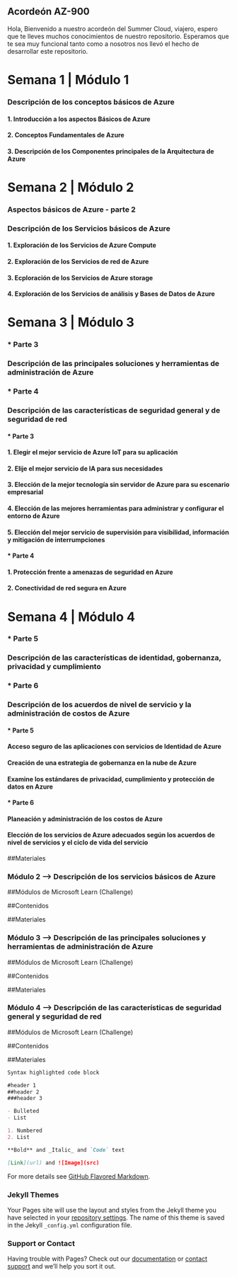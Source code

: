 ## Acordeón AZ-900

Hola, Bienvenido a nuestro acordeón del Summer Cloud, viajero, espero que te lleves muchos conocimientos de nuestro repositorio. Esperamos que te sea muy funcional tanto como a nosotros nos llevó el hecho de desarrollar este repositorio.



# Semana 1 | Módulo 1
### Descripción de los conceptos básicos de Azure

#### 1. Introducción a los aspectos Básicos de Azure
#### 2. Conceptos Fundamentales de Azure
#### 3. Descripción de los Componentes principales de la Arquitectura de Azure


# Semana 2 | Módulo 2
### Aspectos básicos de Azure - parte 2
### Descripción de los Servicios básicos de Azure

#### 1. Exploración de los Servicios de Azure Compute
#### 2. Exploración de los Servicios de red de Azure
#### 3. Ecploración de los Servicios de Azure storage
#### 4. Exploración de los Servicios de análisis y Bases de Datos de Azure

# Semana 3 | Módulo 3
### * Parte 3
  ### Descripción de las principales soluciones y herramientas de administración de Azure
### * Parte 4
  ### Descripción de las características de seguridad general y de seguridad de red

#### * Parte 3
  #### 1. Elegir el mejor servicio de Azure IoT para su aplicación
  #### 2. Elije el mejor servicio de IA para sus necesidades
  #### 3. Elección de la mejor tecnología sin servidor de Azure para su escenario empresarial
  #### 4. Elección de las mejores herramientas para administrar y configurar el entorno de Azure
  #### 5. Elección del mejor servicio de supervisión para visibilidad, información y mitigación de interrumpciones

#### * Parte 4
  #### 1. Protección frente a amenazas de seguridad en Azure
  #### 2. Conectividad de red segura en Azure


# Semana 4 | Módulo 4
### * Parte 5
  ### Descripción de las características de identidad, gobernanza, privacidad y cumplimiento
### * Parte 6
  ### Descripción de los acuerdos de nivel de servicio y la administración de costos de Azure

#### * Parte 5
  #### Acceso seguro de las aplicaciones con servicios de Identidad de Azure
  #### Creación de una estrategia de gobernanza en la nube de Azure
  #### Examine los estándares de privacidad, cumplimiento y protección de datos en Azure

#### * Parte 6
  #### Planeación y administración de los costos de Azure
  #### Elección de los servicios de Azure adecuados según los acuerdos de nivel de servicios y el ciclo de vida del servicio


##Materiales

### Módulo 2 --> Descripción de los servicios básicos de Azure

##Módulos de Microsoft Learn (Challenge)

##Contenidos

##Materiales

### Módulo 3 --> Descripción de las principales soluciones y herramientas de administración de Azure

##Módulos de Microsoft Learn (Challenge)

##Contenidos

##Materiales

### Módulo 4 --> Descripción de las características de seguridad general y seguridad de red

##Módulos de Microsoft Learn (Challenge)

##Contenidos

##Materiales


```markdown
Syntax highlighted code block

#header 1
##header 2
###header 3

- Bulleted
- List

1. Numbered
2. List

**Bold** and _Italic_ and `Code` text

[Link](url) and ![Image](src)
```

For more details see [GitHub Flavored Markdown](https://guides.github.com/features/mastering-markdown/).

### Jekyll Themes

Your Pages site will use the layout and styles from the Jekyll theme you have selected in your [repository settings](https://github.com/Rene-Cruz/Acordeon-AZ900/settings/pages). The name of this theme is saved in the Jekyll `_config.yml` configuration file.

### Support or Contact

Having trouble with Pages? Check out our [documentation](https://docs.github.com/categories/github-pages-basics/) or [contact support](https://support.github.com/contact) and we’ll help you sort it out.
